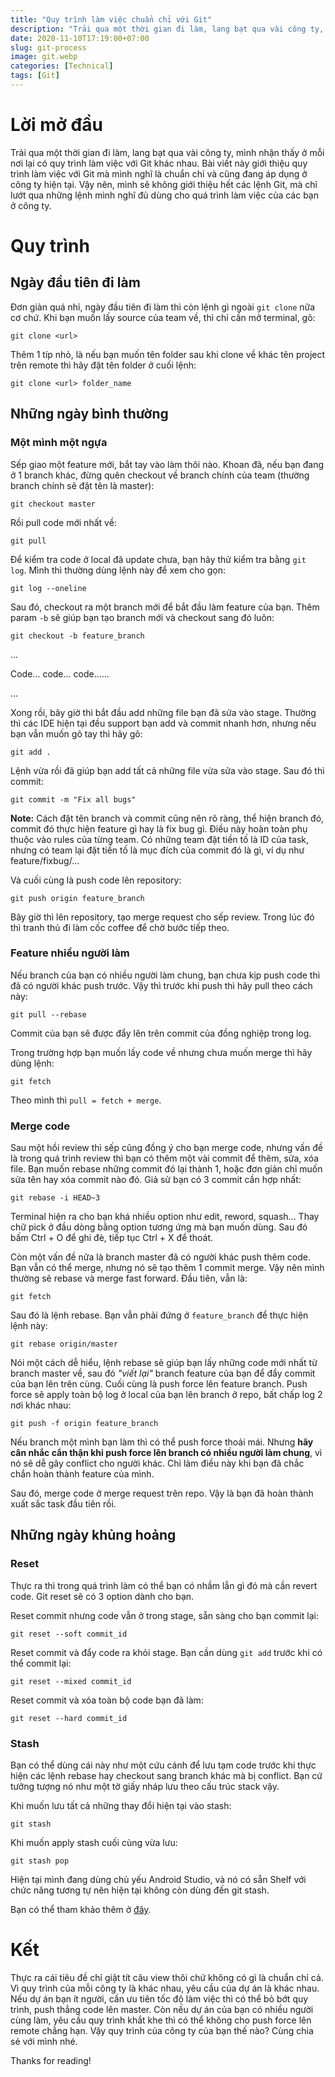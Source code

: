 ```yaml
---
title: "Quy trình làm việc chuẩn chỉ với Git"
description: "Trải qua một thời gian đi làm, lang bạt qua vài công ty, mình nhận thấy ở mỗi nơi lại có quy trình làm việc với Git khác nhau. Bài viết này giới thiệu quy trình làm việc với Git mà mình nghĩ là chuẩn chỉ và cũng đang áp dụng ở công ty hiện tại."
date: 2020-11-10T17:19:00+07:00
slug: git-process
image: git.webp
categories: [Technical]
tags: [Git]
---
```


# Lời mở đầu
Trải qua một thời gian đi làm, lang bạt qua vài công ty, mình nhận thấy ở mỗi nơi lại có quy trình làm việc với Git khác nhau. Bài viết này giới thiệu quy trình làm việc với Git mà mình nghĩ là chuẩn chỉ và cũng đang áp dụng ở công ty hiện tại. Vậy nên, mình sẽ không giới thiệu hết các lệnh Git, mà chỉ lướt qua những lệnh mình nghĩ đủ dùng cho quá trình làm việc của các bạn ở công ty.

# Quy trình
## Ngày đầu tiên đi làm
Đơn giản quá nhỉ, ngày đầu tiên đi làm thì còn lệnh gì ngoài `git clone` nữa cơ chứ. Khi bạn muốn lấy source của team về, thì chỉ cần mở terminal, gõ:
```shell
git clone <url>
```

Thêm 1 típ nhỏ, là nếu bạn muốn tên folder sau khi clone về khác tên project trên remote thì hãy đặt tên folder ở cuối lệnh:
```shell
git clone <url> folder_name
```

## Những ngày bình thường
### Một mình một ngựa
Sếp giao một feature mới, bắt tay vào làm thôi nào. Khoan đã, nếu bạn đang ở 1 branch khác, đừng quên checkout về branch chính của team (thường branch chính sẽ đặt tên là master):
```shell
git checkout master
```
Rồi pull code mới nhất về:
```shell
git pull
```
Để kiểm tra code ở local đã update chưa, bạn hãy thử kiểm tra bằng `git log`. Mình thì thường dùng lệnh này để xem cho gọn:
```shell
git log --oneline
```
Sau đó, checkout ra một branch mới để bắt đầu làm feature của bạn. Thêm param `-b` sẽ giúp bạn tạo branch mới và checkout sang đó luôn:
```shell
git checkout -b feature_branch
```
...

Code... code... code......

...

Xong rồi, bây giờ thì bắt đầu add những file bạn đã sửa vào stage. Thường thì các IDE hiện tại đều support bạn add và commit nhanh hơn, nhưng nếu bạn vẫn muốn gõ tay thì hãy gõ:
```shell
git add .
```
Lệnh vừa rồi đã giúp bạn add tất cả những file vừa sửa vào stage. Sau đó thì commit:
```shell
git commit -m "Fix all bugs"
```
**Note:** Cách đặt tên branch và commit cũng nên rõ ràng, thể hiện branch đó, commit đó thực hiện feature gì hay là fix bug gì. Điều này hoàn toàn phụ thuộc vào rules của từng team. Có những team đặt tiền tố là ID của task, nhưng có team lại đặt tiền tố là mục đích của commit đó là gì, ví dụ như feature/fixbug/...

Và cuối cùng là push code lên repository:
```shell
git push origin feature_branch
```
Bây giờ thì lên repository, tạo merge request cho sếp review. Trong lúc đó thì tranh thủ đi làm cốc coffee để chờ bước tiếp theo.

### Feature nhiều người làm
Nếu branch của bạn có nhiều người làm chung, bạn chưa kịp push code thì đã có người khác push trước. Vậy thì trước khi push thì hãy pull theo cách này:
```shell
git pull --rebase
```
Commit của bạn sẽ được đẩy lên trên commit của đồng nghiệp trong log.

Trong trường hợp bạn muốn lấy code về nhưng chưa muốn merge thì hãy dùng lệnh:
```shell
git fetch
```
Theo mình thì `pull = fetch + merge`.

### Merge code
Sau một hồi review thì sếp cũng đồng ý cho bạn merge code, nhưng vấn đề là trong quá trình review thì bạn có thêm một vài commit để thêm, sửa, xóa file. Bạn muốn rebase những commit đó lại thành 1, hoặc đơn giản chỉ muốn sửa tên hay xóa commit nào đó. Giả sử bạn có 3 commit cần hợp nhất:
```shell
git rebase -i HEAD~3
```
Terminal hiện ra cho bạn khá nhiều option như edit, reword, squash... Thay chữ pick ở đầu dòng bằng option tương ứng mà bạn muốn dùng. Sau đó bấm Ctrl + O để ghi đè, tiếp tục Ctrl + X để thoát.

Còn một vấn đề nữa là branch master đã có người khác push thêm code. Bạn vẫn có thể merge, nhưng nó sẽ tạo thêm 1 commit merge. Vậy nên mình thường sẽ rebase và merge fast forward.
Đầu tiên, vẫn là:
```shell
git fetch
```
Sau đó là lệnh rebase. Bạn vẫn phải đứng ở `feature_branch` để thực hiện lệnh này:  
```shell
git rebase origin/master
```
Nói một cách dễ hiểu, lệnh rebase sẽ giúp bạn lấy những code mới nhất từ branch master về, sau đó *"viết lại"* branch feature của bạn để đẩy commit của bạn lên trên cùng.
Cuối cùng là push force lên feature branch. Push force sẽ apply toàn bộ log ở local của bạn lên branch ở repo, bất chấp log 2 nơi khác nhau:
```shell
git push -f origin feature_branch
```
Nếu branch một mình bạn làm thì có thể push force thoải mái. Nhưng **hãy cân nhắc cẩn thận khi push force lên branch có nhiều người làm chung**, vì nó sẽ dễ gây conflict cho người khác. Chỉ làm điều này khi bạn đã chắc chắn hoàn thành feature của mình.

Sau đó, merge code ở merge request trên repo. Vậy là bạn đã hoàn thành xuất sắc task đầu tiên rồi.

## Những ngày khủng hoảng
### Reset
Thực ra thì trong quá trình làm có thể bạn có nhầm lẫn gì đó mà cần revert code. Git reset sẽ có 3 option dành cho bạn.

Reset commit nhưng code vẫn ở trong stage, sẵn sàng cho bạn commit lại:
```shell
git reset --soft commit_id
```
Reset commit và đẩy code ra khỏi stage. Bạn cần dùng `git add` trước khi có thể commit lại:
```shell
git reset --mixed commit_id
```
Reset commit và xóa toàn bộ code bạn đã làm: 
```shell
git reset --hard commit_id
```

### Stash 
Bạn có thể dùng cái này như một cứu cánh để lưu tạm code trước khi thực hiện các lệnh rebase hay checkout sang branch khác mà bị conflict. Bạn cứ tưởng tượng nó như một tờ giấy nháp lưu theo cấu trúc stack vậy.

Khi muốn lưu tất cả những thay đổi hiện tại vào stash:
```shell
git stash
```
Khi muốn apply stash cuối cùng vừa lưu:
```shell
git stash pop
```
Hiện tại mình đang dùng chủ yếu Android Studio, và nó có sẵn Shelf với chức năng tương tự nên hiện tại không còn dùng đến git stash.

Bạn có thể tham khảo thêm ở [đây](https://git-scm.com/docs/git-stash).

# Kết
Thực ra cái tiêu đề chỉ giật tít câu view thôi chứ không có gì là chuẩn chỉ cả. Vì quy trình của mỗi công ty là khác nhau, yêu cầu của dự án là khác nhau. Nếu dự án bạn ít người, cần ưu tiên tốc độ làm việc thì có thể bỏ bớt quy trình, push thẳng code lên master. Còn nếu dự án của bạn có nhiều người cùng làm, yêu cầu quy trình khắt khe thì có thể không cho push force lên remote chẳng hạn. Vậy quy trình của công ty của bạn thế nào? Cùng chia sẻ với mình nhé.

Thanks for reading!